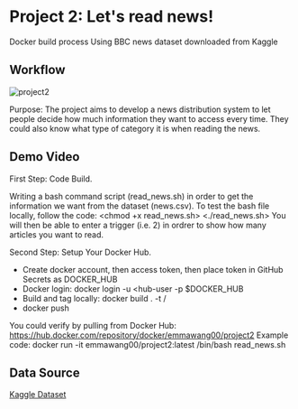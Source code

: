 # Project 2: Let's read news!
Docker build process
Using BBC news dataset downloaded from Kaggle

## Workflow
![project2](https://user-images.githubusercontent.com/112578755/194790708-faafc08a-51c6-45b1-b5f1-386a3fbe34f8.jpg)

Purpose: The project aims to develop a news distribution system to let people decide how much information they want to access every time. They could also know what type of category it is when reading the news.

## Demo Video

First Step: Code Build.

Writing a bash command script (read_news.sh) in order to get the information we want from the dataset (news.csv).
To test the bash file locally, follow the code:
<chmod +x read_news.sh>
<./read_news.sh>
You will then be able to enter a trigger (i.e. 2) in ordrer to show how many articles you want to read.

Second Step: Setup Your Docker Hub.

* Create docker account, then access token, then place token in GitHub Secrets as DOCKER_HUB
* Docker login: docker login -u <hub-user -p $DOCKER_HUB
* Build and tag locally: docker build . -t <hub-user>/<repo-name>
* docker push

You could verify by pulling from Docker Hub: https://hub.docker.com/repository/docker/emmawang00/project2
Example code: 
docker run -it emmawang00/project2:latest /bin/bash read_news.sh


## Data Source
[Kaggle Dataset](https://www.kaggle.com/datasets/hgultekin/bbcnewsarchive)